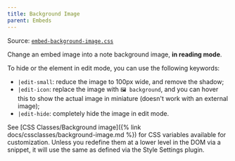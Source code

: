 ```yaml
---
title: Background Image
parent: Embeds
---
```


Source: [`embed-background-image.css`](https://github.com/ElsaTam/obsidian-fancy-a-story/blob/main/snippets/editor/embeds/embed-background-image.css)

Change an embed image into a note background image, **in reading mode**.

To hide or the element in edit mode, you can use the following keywords:
- `|edit-small`: reduce the image to 100px wide, and remove the shadow;
- `|edit-icon`: replace the image with `🖼️ background`, and you can hover this to show the actual image in miniature (doesn't work with an external image);
- `|edit-hide`: completely hide the image in edit mode.

See [CSS Classes/Background image]({% link docs/cssclasses/background-image.md %}) for CSS variables available for customization. Unless you redefine them at a lower level in the DOM via a snippet, it will use the same as defined via the Style Settings plugin.